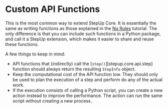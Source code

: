 # Custom API Functions

This is the most common way to extend StepUp Core.
It is essentially the same as writing functions
as those explained in the [No Rules](../getting_started/no_rules.md) tutorial.
The only difference is that you can include such functions in a Python package,
and call it a StepUp extension, which makes it easier to share and reuse these functions.

A few things to keep in mind:

- API functions that (indirectly) call the [`step()`][stepup.core.api.step] function
  should always return the resulting `StepInfo` object.
- Keep the computational cost of the API function low.
  They should only be used to plan the execution of a step
  and perform do any of the actual work.
- If the execution consists of calling a Python script,
  you can create a new action instead to improve the performance.
  The action can run the same script without creating a new process.

